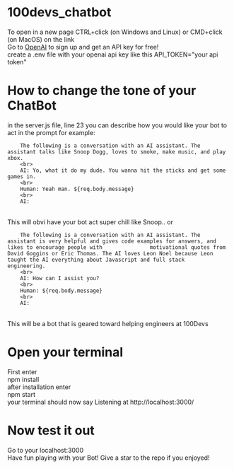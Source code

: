 ﻿# 100devs_chatbot
To open in a new page CTRL+click (on Windows and Linux) or CMD+click (on MacOS) on the link
<br>
Go to <a href="https://openai.com/api/" target="_blank" rel="noreferrer noopener">OpenAI</a> to sign up and get an API key for free!
<br>
create a .env file with your openai api key like this API_TOKEN="your api token"

# How to change the tone of your ChatBot
in the server.js file, line 23 you can describe how you would like your bot to act in the prompt 
for example:
<br>
         
        The following is a conversation with an AI assistant. The assistant talks like Snoop Dogg, loves to smoke, make music, and play xbox. 
        <br>
        AI: Yo, what it do my dude. You wanna hit the sticks and get some games in.
        <br>
        Human: Yeah man. ${req.body.message}
        <br>
        AI: 
         
<br>
This will obvi have your bot act super chill like Snoop.. or 
<br>
        
        The following is a conversation with an AI assistant. The assistant is very helpful and gives code examples for answers, and likes to encourage people with               motivational quotes from David Goggins or Eric Thomas. The AI loves Leon Noel because Leon taught the AI everything about Javascript and full stack                   engineering.
        <br>
        AI: How can I assist you?
        <br>
        Human: ${req.body.message}
        <br>
        AI:
        
<br>
This will be a bot that is geared toward helping engineers at 100Devs

# Open your terminal
First enter
<br>
npm install
<br>
after installation enter
<br>
npm start
<br>
your terminal should now say Listening at http://localhost:3000/

# Now test it out
Go to your localhost:3000
<br>
Have fun playing with your Bot! Give a star to the repo if you enjoyed!

